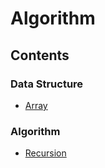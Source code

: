 # Algorithm

## Contents

### Data Structure

- [Array](https://github.com/solarsdev/TIL/blob/master/Algorithm/implement_array_java.md)

### Algorithm

- [Recursion](https://github.com/solarsdev/TIL/blob/master/Algorithm/recursion.md)
